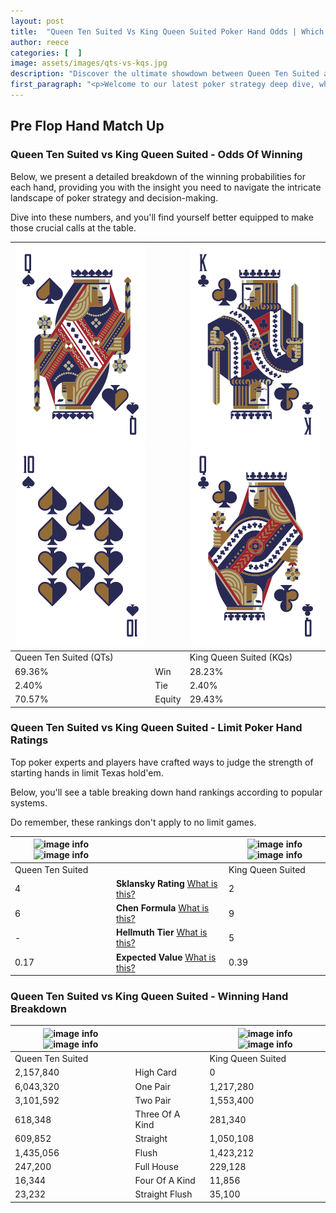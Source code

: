 ```yaml
---
layout: post
title:  "Queen Ten Suited Vs King Queen Suited Poker Hand Odds | Which Is The Better Hand In Poker? A Complete Guide"
author: reece
categories: [  ]
image: assets/images/qts-vs-kqs.jpg
description: "Discover the ultimate showdown between Queen Ten Suited and King Queen Suited in poker! Uncover the odds, strategies, and scenarios where one hand triumphs over the other. Get ready to up your poker game with this thrilling analysis."
first_paragraph: "<p>Welcome to our latest poker strategy deep dive, where we're pitting two distinct hands against each other in a high-stakes showdown: Queen Ten Suited vs King Queen Suited.</p><p>In the dynamic world of poker, every decision counts, and knowing which hand holds the upper hand is key to your success at the table.</p><p>In this article, we'll dissect these two hands, explore the scenarios where one dominates the other, and equip you with the knowledge to make strategic choices that can tip the odds in your favor.</p><p>Get ready to unravel the intriguing dynamics of these poker hands and elevate your game to new heights.</p>"
---
```




[comment]: # (sp0)

## Pre Flop Hand Match Up

<div class="table hand-ratings" markdown="1"> 



### Queen Ten Suited vs King Queen Suited - Odds Of Winning

Below, we present a detailed breakdown of the winning probabilities for each hand, providing you with the insight you need to navigate the intricate landscape of poker strategy and decision-making. 

Dive into these numbers, and you'll find yourself better equipped to make those crucial calls at the table.


    
| ![image info](assets/images/hand1/q.png) ![image info](assets/images/hand1/t.png) |  | ![image info](assets/images/hand2/k.png) ![image info](assets/images/hand2/q.png) |
| -------- | -------- | -------- |
| Queen Ten Suited (QTs) |  | King Queen Suited (KQs) |
| 69.36% | Win | 28.23% |
| 2.40% | Tie | 2.40% |
| 70.57% | Equity | 29.43% |




[comment]: # (sp1)



### Queen Ten Suited vs King Queen Suited - Limit Poker Hand Ratings

Top poker experts and players have crafted ways to judge the strength of starting hands in limit Texas hold'em. 

Below, you'll see a table breaking down hand rankings according to popular systems. 

Do remember, these rankings don't apply to no limit games.


    
| ![image info](https://www.riverpairs.com/assets/images/hand1/q.png) ![image info](https://www.riverpairs.com/assets/images/hand1/t.png) |  | ![image info](https://www.riverpairs.com/assets/images/hand2/k.png) ![image info](https://www.riverpairs.com/assets/images/hand2/q.png) |
| -------- | -------- | -------- |
| Queen Ten Suited |  | King Queen Suited |
| 4 | **Sklansky Rating** [What is this?](/sklansky-rating-explained) | 2 |
| 6 | **Chen Formula** [What is this?](/chen-formula-explained) | 9 |
| - | **Hellmuth Tier** [What is this?](/Hellmuth-tier-explained) | 5 |
| 0.17 | **Expected Value** [What is this?](/expected-value-explained) | 0.39 |




[comment]: # (sp2)



### Queen Ten Suited vs King Queen Suited - Winning Hand Breakdown


    
| ![image info](https://www.riverpairs.com/assets/images/hand1/q.png) ![image info](https://www.riverpairs.com/assets/images/hand1/t.png) |  | ![image info](https://www.riverpairs.com/assets/images/hand2/k.png) ![image info](https://www.riverpairs.com/assets/images/hand2/q.png) |
| -------- | -------- | -------- |
| Queen Ten Suited |  | King Queen Suited |
| 2,157,840 | High Card | 0 |
| 6,043,320 | One Pair | 1,217,280 |
| 3,101,592 | Two Pair | 1,553,400 |
| 618,348 | Three Of A Kind | 281,340 |
| 609,852 | Straight | 1,050,108 |
| 1,435,056 | Flush | 1,423,212 |
| 247,200 | Full House | 229,128 |
| 16,344 | Four Of A Kind | 11,856 |
| 23,232 | Straight Flush | 35,100 |




[comment]: # (sp3)



</div>

[comment]: # (sp4)



[comment]: # (sp5)

